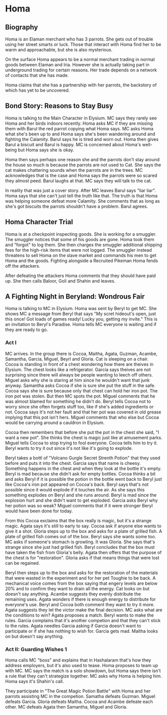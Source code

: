 # Homa

## Biography

Homa is an Elaman merchant who has 3 parrots. She gets out of trouble using her street smarts or luck. Those that interact with Homa find her to be warm and approachable, but she is also mysterious.

On the surface Homa appears to be a normal merchant trading in normal goods between Elaman and Iria. However she is actually taking part in underground trading for certain reasons. Her trade depends on a network of contacts that she has made.

Homa claims that she has a partnership with her parrots, the backstory of which has yet to be uncovered.

## Bond Story: Reasons to Stay Busy

Homa is talking to the Main Character in Elysium.  MC says they rarely see Homa and her birds indoors recently. Homa asks MC if they are missing them with Barul the red parrot copying what Homa says. MC asks Homa what she's been up to and Homa says she's been wandering around and fighting the Calamity. Barul says he is tired and worn out. Homa then gives Barul a biscuit and Barul is happy. MC is concerned about Homa's well-being but Homa says she is okay.

Homa then says perhaps one reason she and the parrots don't stay around the house so much is because the parrots are not used to Cat.  She says the cat makes chattering sounds when the parrots are in the trees. MC acknowledges that is the case and Homa says the parrots were so scared they almost peed. Barul laughs at that. MC says they will talk to the cat.

In reality that was just a cover story.  After MC leaves Barul says "liar liar". Homa says that she can't just tell the truth like that. The truth is that Homa was helping someone defeat more Calamity. She comments that as long as she's got biscuits the parrots shouldn't have a problem. Barul agrees.

## Homa Character Trial

Homa is at a checkpoint inspecting goods.  She is working for a smuggler.  The smuggler notices that some of his goods are gone.  Homa took them and "forgot" to log them.  She then charges the smuggler additional shipping fees for the high-risk items that were not logged.  The smuggler instead threatens to sell Homa on the slave market and commands his men to get Homa and the goods. Fighting alongside a Recruited Pikeman Homa fends off the attackers.

After defeating the attackers Homa comments that they should have paid up.  She then calls Baloor, Goli and Shahin and leaves.

## A Fighting Night in Beryland: Wondrous Fair

Homa is talking to MC in Elysium. Homa was sent by Beryl to get MC. She shows MC a message from Beryl that says "My scret hideout's open, just this once! Got loads of games ready! Lucky you, getting my invite." This is an invitation to Beryl's Paradise. Homa tells MC everyone is waiting and if they are ready to go. 

### Act I

MC arrives. In the group there is Cocoa, Maitha, Agata, Guzman, Acambe, Samantha, Garcia, Miguel, Beyrl and Gloria. Cat is sleeping on a chair. Cocoa is standing in front of a chest wondering how there are theives in Elysium. The chest looks like a refrigerator. Garcia says theives are not surprising since there will always be people wanting to leech off others. Miguel asks why she is staring at him since he wouldn't want that junk anyway. Samantha asks Cocoa if she is sure she put the stuff in the safe. Cocoa says she is sure because only that chest can hold her iron pot. The iron pot was stolen. But then MC spots the pot. Miguel comments that he was almost blamed for something he didn't do. Beryl tells Cocoa not to worry since she often forgets stuff too, like if she's added ingredients or not. Cocoa says it's not her fault and that her pot was covered in old grease implying that this pot isn't hers. Miguel comments that who else but Cocoa would be carrying around a cauldron in Elysium. 

Cocoa then remembers that before she put the pot in the chest she said, "I want a new pot". She thinks the chest is magic just like at amusement parks. Miguel tells Cocoa to stop trying to fool everyone. Cocoa tells him to try it.  Beryl wants to try it out since it's not like it's going to explode.

Beryl takes a bottl of "Volcano Gurgle Secret Strenth Potion" that they used before and puts it into the chest. Garcia says that name is cheesy. Something happens in the chest and when they look at the bottle it's empty. Beryl is mad because she didn't ask for empty bottles. Cocoa thinks a bit and asks Beryl if it is possible the potion in the bottle went back to Beryl just like Cocoa's iron pot appeared on Cocoa's back. Beryl says that's not possible since it would explode if it touches the air. As she says this something explodes on Beryl and she runs around. Beryl is mad since the explosion hurt and she didn't want to get exploded. Garcia asks Beryl why her potion was so weak? Miguel comments that if it were stronger Beryl would have been done for today. 

From this Cocoa exclaims that the box really is magic, but it's a strange magic. Agata says it's still to early to say. Cocoa ask if anyone else wants to give it a shot. Gloria steps up to the box and asks for a plate of grilled fish. A plate of grilled fish comes out of the box. Beryl says she wants some too. MC asks if someone's stomach is growling. It was Gloria. She says that's strange since she just had grilled fish. Beryl concludes that the box must have taken the fish from Gloria's belly. Agata then offers that the purpose of the chest is for "restoration". Gloria asks if that means things that were lost can be regained. 

Beryl then steps up to the box and asks for the restoration of the materials that were wasted in the experiment and for her pet Toughie to be back. A mechanical voice comes from the box saying that engery levels are below 20% and to confirm they want to drain all the energy. Cat looks on but doesn't say anything. Acambe suggests they evenly distribute the remaining uses. Agata wonders if there is enough energy to distribute for everyone's use. Beryl and Cocoa both comment they want to try it more. Agata suggests they let the victor make the final decision. MC asks what are the conditions to win? Agata proposes a match. Beryl wants to make the rules. Garcia complains that it's another competion and that they can't stick to the rules. Agata needles Garcia asking if Garcia doesn't want to participate or if she has nothing to wish for. Garcia gets mad. Maitha looks on but doesn't say anything. 

### Act II: Guarding Wishes 1

Homa calls MC "boss" and explains that in Hashalaram that's how they address employers, but it's also used to tease. Homa proposes to team up with MC. MC says the match is a solo showdown, but Homa says there isn't a rule that they can't strategize together. MC asks why Homa is helping him. Homa says it's Shahin's call. 

They participate in "The Great Magic Potion Battle" with Homa and her parrots assisting MC in the competion.  Samatha defeats Guzman. Miguel defeats Garcia. Gloria defeats Maitha. Cocoa and Acambe defeate each other. MC defeats Agata then Samantha, Miguel and Gloria. 